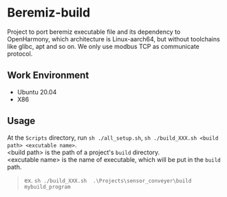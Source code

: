 # Beremiz-build

Project to port beremiz executable file and its dependency to OpenHarmony, which architecture is Linux-aarch64, but without toolchains like glibc, apt and so on.
We only use modbus TCP as communicate protocol.

## Work Environment
- Ubuntu 20.04
- X86 

## Usage
At the `Scripts` directory, run `sh ./all_setup.sh`, `sh ./build_XXX.sh <build path> <excutable name>`.  
\<build path\> is the path of a project's `build` directory.  
\<excutable name\> is the name of executable, which will be put in the `build` path.    
> ex. `sh ./build_XXX.sh  .\Projects\sensor_conveyer\build mybuild_program`  